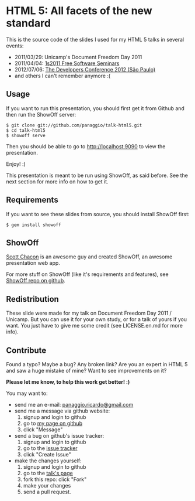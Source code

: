 # HTML 5: All facets of the new standard

This is the source code of the slides I used for my HTML 5 talks in several
events:

  - 2011/03/29: Unicamp's Document Freedom Day 2011
  - 2011/04/04: [1s2011 Free Software Seminars](http://www.lsd.ic.unicamp.br/mc039wiki/index.php/1s2011)
  - 2012/07/06: [The Developers Conference 2012 (São Paulo)](http://www.thedevelopersconference.com.br/tdc/2012/index.html#saopaulo)
  - and others I can't remember anymore :(

## Usage #

If you want to run this presentation, you should first get it from Github
and then run the ShowOff server:

    $ git clone git://github.com/panaggio/talk-html5.git
    $ cd talk-html5
    $ showoff serve

Then you should be able to go to
[http://localhost:9090](http://localhost:9090) to view the presentation.

Enjoy! :)

This presentation is meant to be run using ShowOff, as said before. See the
next section for more info on how to get it.

## Requirements

If you want to see these slides from source, you should install ShowOff first:

    $ gem install showoff

## ShowOff

[Scott Chacon](https://github.com/schacon/) is an awesome guy and created
ShowOff, an awesome presentation web app.

For more stuff on ShowOff (like it's requirements and features), see
[ShowOff repo on github](https://github.com/schacon/showoff).

## Redistribution

These slide were made for my talk on Document Freedom Day 2011 / Unicamp. But
you can use it for your own study, or for a talk of yours if you want. You
just have to give me some credit (see LICENSE.en.md for more info).

## Contribute

Found a typo? Maybe a bug? Any broken link? Are you an expert in HTML 5 and
saw a huge mistake of mine? Want to see improvements on it?

**Please let me know, to help this work get better! :)**

You may want to:

* send me an e-mail: panaggio.ricardo@gmail.com
* send me a message via github website:
    1. signup and login to github
    2. go to [my page on github](http://github.com/panaggio)
    3. click "Message"
* send a bug on github's issue tracker:
    1. signup and login to github
    2. go to the [issue tracker](http://github.com/panaggio/talk-html5/issues)
    3. click "Create Issue"
* make the changes yourself:
    1. signup and login to github
    2. go to the [talk's page](http://github.com/panaggio/talk-html5)
    3. fork this repo: click "Fork"
    4. make your changes
    5. send a pull request.

